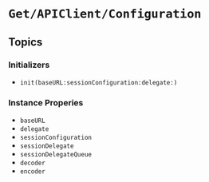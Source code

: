 # ``Get/APIClient/Configuration``

## Topics

### Initializers

- ``init(baseURL:sessionConfiguration:delegate:)``

### Instance Properies

- ``baseURL``
- ``delegate``
- ``sessionConfiguration``
- ``sessionDelegate``
- ``sessionDelegateQueue``
- ``decoder``
- ``encoder``
